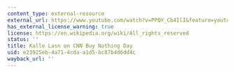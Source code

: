 ```yaml
---
content_type: external-resource
external_url: https://www.youtube.com/watch?v=PPQY_Cb4IlI&feature=youtu.be
has_external_license_warning: true
license: https://en.wikipedia.org/wiki/All_rights_reserved
status: ''
title: Kalle Lasn on CNN Buy Nothing Day
uid: e23925eb-4a71-4cda-a1d5-bc87b4d6dd4c
wayback_url: ''
---
```


